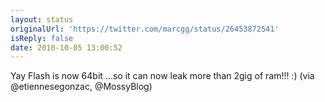 ```yaml
---
layout: status
originalUrl: 'https://twitter.com/marcgg/status/26453872541'
isReply: false
date: 2010-10-05 13:00:52
---
```


Yay Flash is now 64bit ...so it can now leak more than 2gig of ram!!! :) (via @etiennesegonzac, @MossyBlog)
